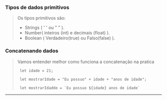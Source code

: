 ### **Tipos de dados primitivos**

> Os tipos primitivos são:
>
> - Strings ( ' ' ou " " ).
> - Number( inteiros (int) e decimais (float) ).
> - Boolean ( Verdadeiro(true) ou Falso(false) ).

### **Concatenando dados**

> Vamos entender melhor como funciona a concatenação na pratica
>
>      let idade = 21;
>
>      let mostrarIdade = "Eu possuo" + idade + "anos de idade";
>
>      let mostrarIdadde = `Eu possuo ${idade} anos de idade`
---